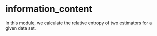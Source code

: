 # information_content
In this module, we calculate the relative entropy of two estimators
for a given data set. 